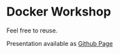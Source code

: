 Docker Workshop
===============

Feel free to reuse.

Presentation available as [Github Page](https://paulfantom.github.io/workshop-docker)
